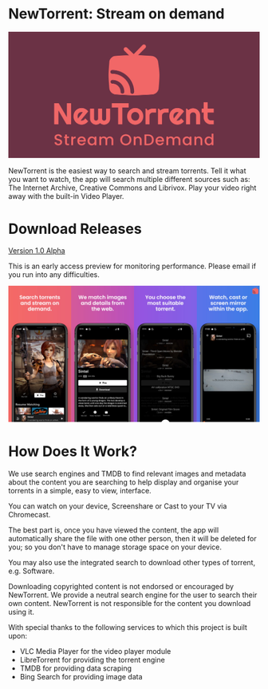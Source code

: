 # NewTorrent: Stream on demand

![image](https://raw.githubusercontent.com/newtorrentapp/NewTorrent/main/screens/banner.jpg)


NewTorrent is the easiest way to search and stream torrents. Tell it what you want to watch, the app will search multiple different sources such as: The Internet Archive, Creative Commons and Librivox. Play your video right away with the built-in Video Player. 

# Download Releases

[Version 1.0 Alpha](https://drive.google.com/file/d/1Mup0DiGVgVZiCqeRnn1I2nMbFChfI2PW/view?usp=drive_link) 

This is an early access preview for monitoring performance. Please email if you run into any difficulties. 

![image](https://raw.githubusercontent.com/newtorrentapp/NewTorrent/main/screens/ScreenShotBanner.jpg)

# How Does It Work?

We use search engines and TMDB to find relevant images and metadata about the content you are searching to help display and organise your torrents in a simple, easy to view, interface. 

You can watch on your device, Screenshare or Cast to your TV via Chromecast. 

The best part is, once you have viewed the content, the app will automatically share the file with one other person, then it will be deleted for you; so you don't have to manage storage space on your device. 

You may also use the integrated search to download other types of torrent, e.g. Software. 





Downloading copyrighted content is not endorsed or encouraged by NewTorrent. We provide a neutral search engine for the user to search their own content. NewTorrent is not responsible for the content you download using it.


With special thanks to the following services to which this project is built upon:

- VLC Media Player for the video player module
- LibreTorrent for providing the torrent engine
- TMDB for providing data scraping
- Bing Search for providing image data

